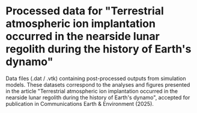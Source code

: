 # Processed data for "Terrestrial atmospheric ion implantation occurred in the nearside lunar regolith during the history of Earth's dynamo"

Data files (.dat / .vtk) containing post-processed outputs from simulation models. These datasets correspond to the analyses and figures presented in the article "Terrestrial atmospheric ion implantation occurred in the nearside lunar regolith during the history of Earth's dynamo", accepted for publication in Communications Earth & Environment (2025).
